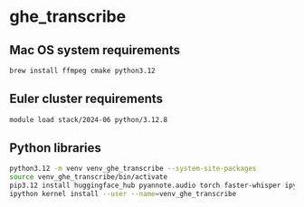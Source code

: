 # ghe_transcribe

## Mac OS system requirements
````bash
brew install ffmpeg cmake python3.12
````

## Euler cluster requirements
````bash
module load stack/2024-06 python/3.12.8
````

## Python libraries
````bash
python3.12 -m venv venv_ghe_transcribe --system-site-packages
source venv_ghe_transcribe/bin/activate
pip3.12 install huggingface_hub pyannote.audio torch faster-whisper ipython ipykernel ffmpeg-python
ipython kernel install --user --name=venv_ghe_transcribe
````

